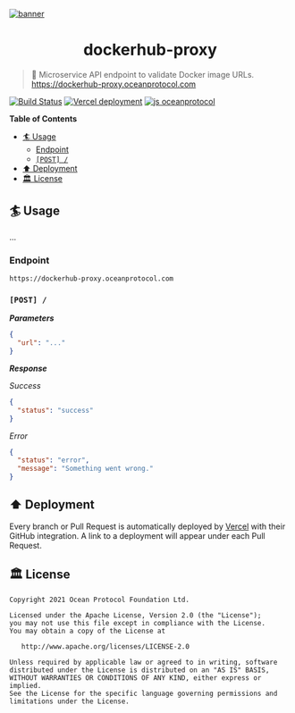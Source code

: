 [![banner](https://raw.githubusercontent.com/oceanprotocol/art/master/github/repo-banner%402x.png)](https://oceanprotocol.com)

<h1 align="center">dockerhub-proxy</h1>

> 🐙 Microservice API endpoint to validate Docker image URLs.
> https://dockerhub-proxy.oceanprotocol.com

[![Build Status](https://github.com/oceanprotocol/dockerhub-proxy/workflows/ci/badge.svg)](https://github.com/oceanprotocol/dockerhub-proxy/actions)
[![Vercel deployment](https://flat.badgen.net/badge/vercel/auto-deployment/21c4dd?icon=vercel)](https://vercel.com/oceanprotocol/dockerhub-proxy)
[![js oceanprotocol](https://img.shields.io/badge/js-oceanprotocol-7b1173.svg)](https://github.com/oceanprotocol/eslint-config-oceanprotocol)

**Table of Contents**

- [🏄 Usage](#-usage)
  - [Endpoint](#endpoint)
  - [`[POST] /`](#post-)
- [⬆️ Deployment](#️-deployment)
- [🏛 License](#-license)

## 🏄 Usage

...

### Endpoint

```text
https://dockerhub-proxy.oceanprotocol.com
```

### `[POST] /`

**_Parameters_**

```json
{
  "url": "..."
}
```

**_Response_**

_Success_

```json
{
  "status": "success"
}
```

_Error_

```json
{
  "status": "error",
  "message": "Something went wrong."
}
```

## ⬆️ Deployment

Every branch or Pull Request is automatically deployed by [Vercel](https://vercel.com) with their GitHub integration. A link to a deployment will appear under each Pull Request.

## 🏛 License

```text
Copyright 2021 Ocean Protocol Foundation Ltd.

Licensed under the Apache License, Version 2.0 (the "License");
you may not use this file except in compliance with the License.
You may obtain a copy of the License at

   http://www.apache.org/licenses/LICENSE-2.0

Unless required by applicable law or agreed to in writing, software
distributed under the License is distributed on an "AS IS" BASIS,
WITHOUT WARRANTIES OR CONDITIONS OF ANY KIND, either express or implied.
See the License for the specific language governing permissions and
limitations under the License.
```
